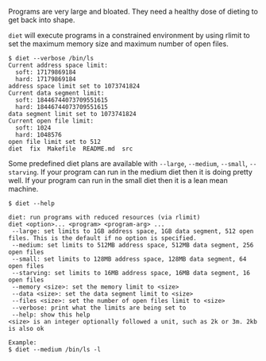 Programs are very large and bloated. They need a healthy dose of dieting to get back into shape.

`diet` will execute programs in a constrained environment by using rlimit to set the maximum memory size and maximum number of open files.

```
$ diet --verbose /bin/ls
Current address space limit:
  soft: 17179869184
  hard: 17179869184
address space limit set to 1073741824
Current data segment limit:
  soft: 18446744073709551615
  hard: 18446744073709551615
data segment limit set to 1073741824
Current open file limit:
  soft: 1024
  hard: 1048576
open file limit set to 512
diet  fix  Makefile  README.md	src
```

Some predefined diet plans are available with `--large`, `--medium`, `--small`, `--starving`. If your program can run in the medium diet then it is doing pretty well. If your program can run in the small diet then it is a lean mean machine.

```
$ diet --help

diet: run programs with reduced resources (via rlimit)
diet <option>... <program> <program-arg> ...
 --large: set limits to 1GB address space, 1GB data segment, 512 open files. This is the default if no option is specified.
 --medium: set limits to 512MB address space, 512MB data segment, 256 open files
 --small: set limits to 128MB address space, 128MB data segment, 64 open files
 --starving: set limits to 16MB address space, 16MB data segment, 16 open files
 --memory <size>: set the memory limit to <size>
 --data <size>: set the data segment limit to <size>
 --files <size>: set the number of open files limit to <size>
 --verbose: print what the limits are being set to
 --help: show this help
<size> is an integer optionally followed a unit, such as 2k or 3m. 2kb is also ok

Example:
$ diet --medium /bin/ls -l
```
